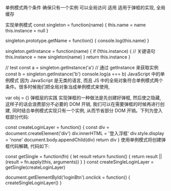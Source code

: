 单例模式两个条件
确保只有一个实例
可以全局访问
适用
适用于弹框的实现, 全局缓存

实现单例模式
const singleton = function(name) {
  this.name = name
  this.instance = null
}

singleton.prototype.getName = function() {
  console.log(this.name)
}

singleton.getInstance = function(name) {
  if (!this.instance) { // 关键语句
    this.instance = new singleton(name)
  }
  return this.instance
}

// test
const a = singleton.getInstance('a') // 通过 getInstance 来获取实例
const b = singleton.getInstance('b')
console.log(a === b)
JavaScript 中的单例模式
因为 JavaScript 是无类的语言, 而且 JS 中的全局对象符合单例模式两个条件。很多时候我们把全局对象当成单例模式来使用,

var obj = {}
弹框层的实践
实现弹框的一种做法是先创建好弹框, 然后使之隐藏, 这样子的话会浪费部分不必要的 DOM 开销, 我们可以在需要弹框的时候再进行创建, 同时结合单例模式实现只有一个实例, 从而节省部分 DOM 开销。下列为登入框部分代码:

const createLoginLayer = function() {
  const div = document.createElement('div')
  div.innerHTML = '登入浮框'
  div.style.display = 'none'
  document.body.appendChild(div)
  return div
}
使用单例模式将创建弹框代码解耦, 代码如下:

const getSingle = function(fn) {
  let result
  return function() {
    return result || (result = fn.apply(this, arguments))
  }
}
const createSingleLoginLayer = getSingle(createLoginLayer)

document.getElementById('loginBtn').onclick = function() {
  createSingleLoginLayer()
}

